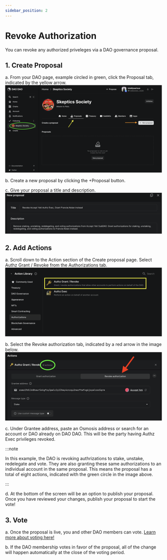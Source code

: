 ```yaml
---
sidebar_position: 2
---
```


# Revoke Authorization

You can revoke any authorized priveleges via a DAO governance proposal.

## 1. Create Proposal

a. From your DAO page, example circled in green, click the Proposal tab, indicated by the yellow arrow.
![Create proposal](/img/dao-management/change-appearance1.png)

b. Create a new proposal by clicking the +Proposal button.

c. Give your proposal a title and description.
![Auth Exec proposal title and description](/img/dao-management/authz-exec8.png)

## 2. Add Actions

a. Scroll down to the Action section of the Create proposal page. Select Authz Grant / Revoke from the Authorizations tab.
![Authorizations tab and Authz Grant / Revoke](/img/dao-management/authz-exec2.png)

b. Select the Revoke authorization tab, indicated by a red arrow in the image below.
![Revoke authz exec action box](/img/dao-management/authz-exec9.png)

c. Under Grantee address, paste an Osmosis address or search for an account or DAO already on DAO DAO. This will be the party having Authz Exec privileges revoked.

:::note

In this example, the DAO is revoking authrizations to stake, unstake, redelegate and vote. They are also granting these same authorizations to an individual account in the same proposal. This means the proposal has a total of eight actions, indicated with the green circle in the image above.

:::

d. At the bottom of the screen will be an option to publish your proposal. Once you have reviewed your changes, publish your proposal to start the vote!

## 3. Vote

a. Once the proposal is live, you and other DAO members can vote. [Learn more about voting here!](../../dao-governance/proposals/how-to-vote-on-a-proposal)

b. If the DAO membership votes in favor of the proposal, all of the change will happen automatically at the close of the voting period.
